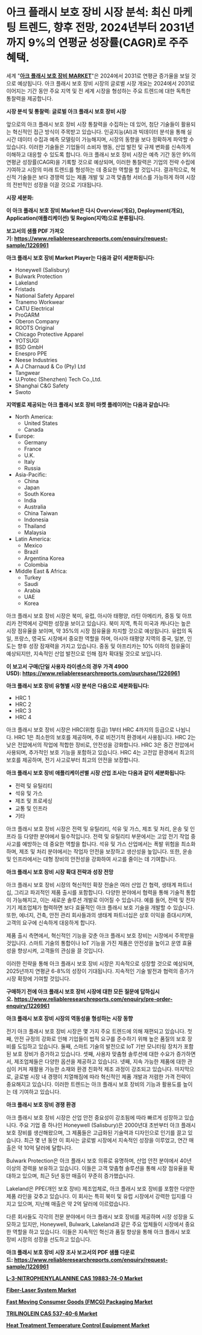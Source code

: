 <p><h1>아크 플래시 보호 장비 시장 분석: 최신 마케팅 트렌드, 향후 전망, 2024년부터 2031년까지 9%의 연평균 성장률(CAGR)로 주주 혜택.</h1></p><p>세계 "<strong><a href="https://www.reliableresearchreports.com/arc-flash-protection-equipment-r1226961?utm_campaign=105&utm_medium=8&utm_source=Github&utm_content=ia&utm_term=09122024&utm_id=arc-flash-protection-equipment">아크 플래시 보호 장비 MARKET</a></strong>"은 2024에서 2031로 연평균 증가율을 보일 것으로 예상됩니다. 아크 플래시 보호 장비 시장의 글로벌 시장 개요는 2024에서 2031로 이어지는 기간 동안 주요 지역 및 전 세계 시장을 형성하는 주요 트렌드에 대한 독특한 통찰력을 제공합니다.</p>
<p><strong>시장 분석 및 통찰력: 글로벌 아크 플래시 보호 장비 시장</strong></p>
<p><p>앞으로의 아크 플래시 보호 장비 시장 통찰력을 수집하는 데 있어, 첨단 기술들이 활용되는 혁신적인 접근 방식이 주목받고 있습니다. 인공지능(AI)과 빅데이터 분석을 통해 실시간 데이터 수집과 예측 모델링이 가능해지며, 시장의 동향을 보다 정확하게 파악할 수 있습니다. 이러한 기술들은 기업들이 소비자 행동, 산업 발전 및 규제 변화를 신속하게 이해하고 대응할 수 있도록 합니다. 아크 플래시 보호 장비 시장은 예측 기간 동안 9%의 연평균 성장률(CAGR)을 기록할 것으로 예상되며, 이러한 통찰력은 기업의 전략 수립에 기여하고 시장의 미래 트렌드를 형성하는 데 중요한 역할을 할 것입니다. 결과적으로, 혁신적 기술들은 보다 경쟁력 있는 제품 개발 및 고객 맞춤형 서비스를 가능하게 하여 시장의 전반적인 성장을 이끌 것으로 기대됩니다.</p><a href="%7CAUTHORITHY_DOMAIN_URL%7C?utm_campaign=105&utm_medium=8&utm_source=Github&utm_content=ia&utm_term=09122024&utm_id=arc-flash-protection-equipment"></a></p>
<p><strong>시장 세분화:</strong></p>
<p><strong>이 아크 플래시 보호 장비 Market은 다시 Overview(개요), Deployment(개요), Application(애플리케이션) 및 Region(지역)으로 분류됩니다.</strong></p>
<p><strong>보고서의 샘플 PDF 가져오기:&nbsp;<a href="https://www.reliableresearchreports.com/enquiry/request-sample/1226961?utm_campaign=105&utm_medium=8&utm_source=Github&utm_content=ia&utm_term=09122024&utm_id=arc-flash-protection-equipment">https://www.reliableresearchreports.com/enquiry/request-sample/1226961</a></strong><strong></strong></p>
<p><strong>아크 플래시 보호 장비 Market Player는 다음과 같이 세분화됩니다:</strong></p>
<p><ul><li>Honeywell (Salisbury)</li><li>Bulwark Protection</li><li>Lakeland</li><li>Fristads</li><li>National Safety Apparel</li><li>Tranemo Workwear</li><li>CATU Electrical</li><li>ProGARM</li><li>Oberon Company</li><li>ROOTS Original</li><li>Chicago Protective Apparel</li><li>YOTSUGI</li><li>BSD GmbH</li><li>Enespro PPE</li><li>Neese Industries</li><li>A J Charnaud & Co (Pty) Ltd</li><li>Tangwear</li><li>U.Protec (Shenzhen) Tech Co.,Ltd.</li><li>Shanghai C&G Safety</li><li>Swoto</li></ul></p>
<p><strong>지역별로 제공되는 아크 플래시 보호 장비 마켓 플레이어는 다음과 같습니다:</strong></p>
<p><ul>
    <li>
        North America:
        <ul>
            <li>United States</li>
            <li>Canada</li>
        </ul>
    </li>
    <li>
        Europe:
        <ul>
            <li>Germany</li>
            <li>France</li>
            <li>U.K.</li>
            <li>Italy</li>
            <li>Russia</li>
        </ul>
    </li>
    <li>
        Asia-Pacific:
        <ul>
            <li>China</li>
            <li>Japan</li>
            <li>South Korea</li>
            <li>India</li>
            <li>Australia</li>
            <li>China Taiwan</li>
            <li>Indonesia</li>
            <li>Thailand</li>
            <li>Malaysia</li>
        </ul>
    </li>
    <li>
        Latin America:
        <ul>
            <li>Mexico</li>
            <li>Brazil</li>
            <li>Argentina Korea</li>
            <li>Colombia</li>
        </ul>
    </li>
    <li>
        Middle East & Africa:
        <ul>
            <li>Turkey</li>
            <li>Saudi</li>
            <li>Arabia</li>
            <li>UAE</li>
            <li>Korea</li>
        </ul>
    </li>
    </ul></p>
<p><p>아크 플래시 보호 장비 시장은 북미, 유럽, 아시아 태평양, 라틴 아메리카, 중동 및 아프리카 전역에서 강력한 성장을 보이고 있습니다. 북미 지역, 특히 미국과 캐나다는 높은 시장 점유율을 보이며, 약 35%의 시장 점유율을 차지할 것으로 예상됩니다. 유럽의 독일, 프랑스, 영국도 시장에서 중요한 역할을 하며, 아시아 태평양 지역의 중국, 일본, 인도는 향후 성장 잠재력을 가지고 있습니다. 중동 및 아프리카는 10% 이하의 점유율이 예상되지만, 지속적인 산업 발전으로 인해 점차 확대될 것으로 보입니다.</p></p>
<p><strong>이 보고서 구매(단일 사용자 라이센스의 경우 가격 4900 USD):&nbsp;<a href="https://www.reliableresearchreports.com/purchase/1226961?utm_campaign=105&utm_medium=8&utm_source=Github&utm_content=ia&utm_term=09122024&utm_id=arc-flash-protection-equipment">https://www.reliableresearchreports.com/purchase/1226961</a></strong></p>
<p><strong>아크 플래시 보호 장비 유형별 시장 분석은 다음으로 세분화됩니다:</strong></p>
<p><ul><li>HRC 1</li><li>HRC 2</li><li>HRC 3</li><li>HRC 4</li></ul></p>
<p><p>아크 플래시 보호 장비 시장은 HRC(위험 등급) 1부터 HRC 4까지의 등급으로 나뉩니다. HRC 1은 최소한의 보호를 제공하며, 주로 비전기적 환경에서 사용됩니다. HRC 2는 낮은 전압에서의 작업에 적합한 장비로, 안전성을 강화합니다. HRC 3은 중간 전압에서 사용되며, 추가적인 보호 기능을 포함하고 있습니다. HRC 4는 고전압 환경에서 최고의 보호를 제공하며, 전기 사고로부터 최고의 안전을 보장합니다.</p></p>
<p><strong>아크 플래시 보호 장비 애플리케이션별 시장 산업 조사는 다음과 같이 세분화됩니다:</strong></p>
<p><ul><li>전력 및 유틸리티</li><li>석유 및 가스</li><li>제조 및 프로세싱</li><li>교통 및 인프라</li><li>기타</li></ul></p>
<p><p>아크 플래시 보호 장비 시장은 전력 및 유틸리티, 석유 및 가스, 제조 및 처리, 운송 및 인프라 등 다양한 분야에서 필수적입니다. 전력 및 유틸리티 부문에서는 고압 전기 작업 중 사고를 예방하는 데 중요한 역할을 합니다. 석유 및 가스 산업에서는 폭발 위험을 최소화하며, 제조 및 처리 분야에서는 작업자 안전을 보장하고 생산성을 높입니다. 또한, 운송 및 인프라에서는 대형 장비의 안전성을 강화하여 사고를 줄이는 데 기여합니다.</p></p>
<p><strong>아크 플래시 보호 장비 시장 확대 전략과 성장 전망</strong></p>
<p><p>아크 플래시 보호 장비 시장의 혁신적인 확장 전술은 여러 산업 간 협력, 생태계 파트너십, 그리고 파괴적인 제품 출시를 포함합니다. 다양한 분야에서 협력을 통해 기술적 통합이 가능해지고, 이는 새로운 솔루션 개발로 이어질 수 있습니다. 예를 들어, 전력 및 전자기기 제조업체가 협력하면 보다 효율적인 아크 플래시 보호 기술을 개발할 수 있습니다. 또한, 에너지, 건축, 안전 관리 회사들과의 생태계 파트너십은 상호 이익을 증대시키며, 고객의 요구에 신속하게 대응하게 합니다.</p><p>제품 출시 측면에서, 혁신적인 기능을 갖춘 아크 플래시 보호 장비는 시장에서 주목받을 것입니다. 스마트 기술의 통합이나 IoT 기능을 가진 제품은 안전성을 높이고 운영 효율성을 향상시켜, 고객들의 관심을 끌 것입니다.</p><p>이러한 전략을 통해 아크 플래시 보호 장비 시장은 지속적으로 성장할 것으로 예상되며, 2025년까지 연평균 6-8%의 성장이 기대됩니다. 지속적인 기술 발전과 협력의 증가가 시장 확장에 기여할 것입니다.</p></p>
<p><strong>구매하기 전에 아크 플래시 보호 장비 시장에 대한 모든 질문에 답하십시오.&nbsp;<a href="https://www.reliableresearchreports.com/enquiry/pre-order-enquiry/1226961?utm_campaign=105&utm_medium=8&utm_source=Github&utm_content=ia&utm_term=09122024&utm_id=arc-flash-protection-equipment">https://www.reliableresearchreports.com/enquiry/pre-order-enquiry/1226961</a></strong><strong></strong></p>
<p><strong>아크 플래시 보호 장비 시장의 역동성을 형성하는 시장 동향</strong></p>
<p><p>전기 아크 플래시 보호 장비 시장은 몇 가지 주요 트렌드에 의해 재편되고 있습니다. 첫째, 안전 규정의 강화로 인해 기업들이 법적 요구를 준수하기 위해 높은 품질의 보호 장비를 도입하고 있습니다. 둘째, 스마트 기술의 발전으로 IoT 기반 모니터링 장치가 포함된 보호 장비가 증가하고 있습니다. 셋째, 사용자 맞춤형 솔루션에 대한 수요가 증가하면서, 제조업체들은 다양한 옵션을 제공하고 있습니다. 넷째, 지속 가능한 제품에 대한 관심이 커져 재활용 가능한 소재와 환경 친화적 제조 과정이 강조되고 있습니다. 마지막으로, 글로벌 시장 내 경쟁이 치열해짐에 따라 혁신적인 제품 개발과 저렴한 가격 전략이 중요해지고 있습니다. 이러한 트렌드는 아크 플래시 보호 장비의 기능과 활용도를 높이는 데 기여하고 있습니다.</p></p>
<p><strong>아크 플래시 보호 장비 경쟁 환경</strong></p>
<p><p>아크 플래시 보호 장비 시장은 산업 안전 중요성이 강조됨에 따라 빠르게 성장하고 있습니다. 주요 기업 중 하나인 Honeywell (Salisbury)은 2000년대 초반부터 아크 플래시 보호 장비를 생산해왔으며, 그 제품들은 고급화된 기술력과 디자인으로 인기를 끌고 있습니다. 최근 몇 년 동안 이 회사는 글로벌 시장에서 지속적인 성장을 이루었고, 연간 매출은 약 10억 달러에 달합니다.</p><p>Bulwark Protection은 아크 플래시 보호 의류로 유명하며, 산업 안전 분야에서 40년 이상의 경력을 보유하고 있습니다. 이들은 고객 맞춤형 솔루션을 통해 시장 점유율을 확대하고 있으며, 최근 5년 동안 매출이 꾸준히 증가했습니다.</p><p>Lakeland은 PPE(개인 보호 장비) 제조업체로, 아크 플래시 보호 장비를 포함한 다양한 제품 라인을 갖추고 있습니다. 이 회사는 특히 북미 및 유럽 시장에서 강력한 입지를 다지고 있으며, 지난해 매출은 약 2억 달러에 이르렀습니다.</p><p>다른 회사들도 각각의 전문 분야에서 아크 플래시 보호 장비를 제공하며 시장 성장을 도모하고 있지만, Honeywell, Bulwark, Lakeland과 같은 주요 업체들이 시장에서 중요한 역할을 하고 있습니다. 이들은 지속적인 혁신과 품질 향상을 통해 아크 플래시 보호 장비 시장의 성장을 선도하고 있습니다.</p></p>
<p><strong>아크 플래시 보호 장비 시장 조사 보고서의 PDF 샘플 다운로드:&nbsp;<a href="https://www.reliableresearchreports.com/enquiry/request-sample/1226961?utm_campaign=105&utm_medium=8&utm_source=Github&utm_content=ia&utm_term=09122024&utm_id=arc-flash-protection-equipment">https://www.reliableresearchreports.com/enquiry/request-sample/1226961</a></strong></p>
<p><strong><p><a href="https://github.com/dmitriyvo6rog/Market-Research-Report-List-1/blob/main/l-3-nitrophenylalanine-cas-19883-74-0-market.md?utm_campaign=105&utm_medium=8&utm_source=Github&utm_content=ia&utm_term=09122024&utm_id=arc-flash-protection-equipment">L-3-NITROPHENYLALANINE CAS 19883-74-0 Market</a></p><p><a href="https://www.linkedin.com/pulse/financial-insights-market-potential-fiber-laser-system-research-ynf7f?utm_campaign=105&utm_medium=8&utm_source=Github&utm_content=ia&utm_term=09122024&utm_id=arc-flash-protection-equipment">Fiber-Laser System Market</a></p><p><a href="https://www.linkedin.com/pulse/compreh-proposis-fbaif?utm_campaign=105&utm_medium=8&utm_source=Github&utm_content=ia&utm_term=09122024&utm_id=arc-flash-protection-equipment">Fast Moving Consumer Goods (FMCG) Packaging Market</a></p><p><a href="https://github.com/arionmp/Market-Research-Report-List-5/blob/main/trilinolein-cas-537-40-6-market.md?utm_campaign=105&utm_medium=8&utm_source=Github&utm_content=ia&utm_term=09122024&utm_id=arc-flash-protection-equipment">TRILINOLEIN CAS 537-40-6 Market</a></p><p><a href="https://www.linkedin.com/pulse/heat-treatment-temperature-control-equipment-market-trends-coi0f?utm_campaign=105&utm_medium=8&utm_source=Github&utm_content=ia&utm_term=09122024&utm_id=arc-flash-protection-equipment">Heat Treatment Temperature Control Equipment Market</a></p></strong></p>